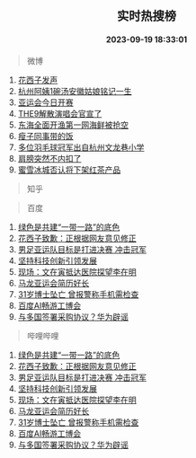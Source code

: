 <div align="center"><h2>实时热搜榜</h2><h4>2023-09-19 18:33:01</h4></div>

> 微博  

1. [花西子发声](https://s.weibo.com/weibo?q=%23%E8%8A%B1%E8%A5%BF%E5%AD%90%E5%8F%91%E5%A3%B0%23&t=31&band_rank=1&Refer=top)<br />
2. [杭州阿姨1碗汤安徽姑娘铭记一生](https://s.weibo.com/weibo?q=%23%E6%9D%AD%E5%B7%9E%E9%98%BF%E5%A7%A81%E7%A2%97%E6%B1%A4%E5%AE%89%E5%BE%BD%E5%A7%91%E5%A8%98%E9%93%AD%E8%AE%B0%E4%B8%80%E7%94%9F%23&t=31&band_rank=2&Refer=top)<br />
3. [亚运会今日开赛](https://s.weibo.com/weibo?q=%23%E4%BA%9A%E8%BF%90%E4%BC%9A%E4%BB%8A%E6%97%A5%E5%BC%80%E8%B5%9B%23&t=31&band_rank=3&Refer=top)<br />
4. [THE9解散演唱会官宣了](https://s.weibo.com/weibo?q=%23THE9%E8%A7%A3%E6%95%A3%E6%BC%94%E5%94%B1%E4%BC%9A%E5%AE%98%E5%AE%A3%E4%BA%86%23&t=31&band_rank=4&Refer=top)<br />
5. [东海全面开渔第一网海鲜被抢空](https://s.weibo.com/weibo?q=%23%E4%B8%9C%E6%B5%B7%E5%85%A8%E9%9D%A2%E5%BC%80%E6%B8%94%E7%AC%AC%E4%B8%80%E7%BD%91%E6%B5%B7%E9%B2%9C%E8%A2%AB%E6%8A%A2%E7%A9%BA%23&t=31&band_rank=5&Refer=top)<br />
6. [瘦子同事带的饭](https://s.weibo.com/weibo?q=%E7%98%A6%E5%AD%90%E5%90%8C%E4%BA%8B%E5%B8%A6%E7%9A%84%E9%A5%AD&t=31&band_rank=6&Refer=top)<br />
7. [多位羽毛球冠军出自杭州文龙巷小学](https://s.weibo.com/weibo?q=%23%E5%A4%9A%E4%BD%8D%E7%BE%BD%E6%AF%9B%E7%90%83%E5%86%A0%E5%86%9B%E5%87%BA%E8%87%AA%E6%9D%AD%E5%B7%9E%E6%96%87%E9%BE%99%E5%B7%B7%E5%B0%8F%E5%AD%A6%23&t=31&band_rank=7&Refer=top)<br />
8. [肩膀突然不内扣了](https://s.weibo.com/weibo?q=%E8%82%A9%E8%86%80%E7%AA%81%E7%84%B6%E4%B8%8D%E5%86%85%E6%89%A3%E4%BA%86&t=31&band_rank=8&Refer=top)<br />
9. [蜜雪冰城否认将下架红茶产品](https://s.weibo.com/weibo?q=%23%E8%9C%9C%E9%9B%AA%E5%86%B0%E5%9F%8E%E5%90%A6%E8%AE%A4%E5%B0%86%E4%B8%8B%E6%9E%B6%E7%BA%A2%E8%8C%B6%E4%BA%A7%E5%93%81%23&t=31&band_rank=9&Refer=top)<br />

> 知乎  


> 百度  

1. [绿色是共建“一带一路”的底色](https://www.baidu.com/s?wd=%E7%BB%BF%E8%89%B2%E6%98%AF%E5%85%B1%E5%BB%BA%E2%80%9C%E4%B8%80%E5%B8%A6%E4%B8%80%E8%B7%AF%E2%80%9D%E7%9A%84%E5%BA%95%E8%89%B2&sa=fyb_news&rsv_dl=fyb_news)<br />
2. [花西子致歉：正根据网友意见修正](https://www.baidu.com/s?wd=%E8%8A%B1%E8%A5%BF%E5%AD%90%E8%87%B4%E6%AD%89%EF%BC%9A%E6%AD%A3%E6%A0%B9%E6%8D%AE%E7%BD%91%E5%8F%8B%E6%84%8F%E8%A7%81%E4%BF%AE%E6%AD%A3&sa=fyb_news&rsv_dl=fyb_news)<br />
3. [男足亚运队目标是打进决赛 冲击冠军](https://www.baidu.com/s?wd=%E7%94%B7%E8%B6%B3%E4%BA%9A%E8%BF%90%E9%98%9F%E7%9B%AE%E6%A0%87%E6%98%AF%E6%89%93%E8%BF%9B%E5%86%B3%E8%B5%9B+%E5%86%B2%E5%87%BB%E5%86%A0%E5%86%9B&sa=fyb_news&rsv_dl=fyb_news)<br />
4. [坚持科技创新引领发展](https://www.baidu.com/s?wd=%E5%9D%9A%E6%8C%81%E7%A7%91%E6%8A%80%E5%88%9B%E6%96%B0%E5%BC%95%E9%A2%86%E5%8F%91%E5%B1%95&sa=fyb_news&rsv_dl=fyb_news)<br />
5. [现场：文在寅抵达医院探望李在明](https://www.baidu.com/s?wd=%E7%8E%B0%E5%9C%BA%EF%BC%9A%E6%96%87%E5%9C%A8%E5%AF%85%E6%8A%B5%E8%BE%BE%E5%8C%BB%E9%99%A2%E6%8E%A2%E6%9C%9B%E6%9D%8E%E5%9C%A8%E6%98%8E&sa=fyb_news&rsv_dl=fyb_news)<br />
6. [马龙亚运会简历好长](https://www.baidu.com/s?wd=%E9%A9%AC%E9%BE%99%E4%BA%9A%E8%BF%90%E4%BC%9A%E7%AE%80%E5%8E%86%E5%A5%BD%E9%95%BF&sa=fyb_news&rsv_dl=fyb_news)<br />
7. [31岁博士坠亡 曾报警称手机需检查](https://www.baidu.com/s?wd=31%E5%B2%81%E5%8D%9A%E5%A3%AB%E5%9D%A0%E4%BA%A1+%E6%9B%BE%E6%8A%A5%E8%AD%A6%E7%A7%B0%E6%89%8B%E6%9C%BA%E9%9C%80%E6%A3%80%E6%9F%A5&sa=fyb_news&rsv_dl=fyb_news)<br />
8. [百度AI畅游工博会](https://www.baidu.com/s?wd=%E7%99%BE%E5%BA%A6AI%E7%95%85%E6%B8%B8%E5%B7%A5%E5%8D%9A%E4%BC%9A&sa=fyb_news&rsv_dl=fyb_news)<br />
9. [与多国签署采购协议？华为辟谣](https://www.baidu.com/s?wd=%E4%B8%8E%E5%A4%9A%E5%9B%BD%E7%AD%BE%E7%BD%B2%E9%87%87%E8%B4%AD%E5%8D%8F%E8%AE%AE%EF%BC%9F%E5%8D%8E%E4%B8%BA%E8%BE%9F%E8%B0%A3&sa=fyb_news&rsv_dl=fyb_news)<br />

> 哔哩哔哩  

1. [绿色是共建“一带一路”的底色](https://www.baidu.com/s?wd=%E7%BB%BF%E8%89%B2%E6%98%AF%E5%85%B1%E5%BB%BA%E2%80%9C%E4%B8%80%E5%B8%A6%E4%B8%80%E8%B7%AF%E2%80%9D%E7%9A%84%E5%BA%95%E8%89%B2&sa=fyb_news&rsv_dl=fyb_news)<br />
2. [花西子致歉：正根据网友意见修正](https://www.baidu.com/s?wd=%E8%8A%B1%E8%A5%BF%E5%AD%90%E8%87%B4%E6%AD%89%EF%BC%9A%E6%AD%A3%E6%A0%B9%E6%8D%AE%E7%BD%91%E5%8F%8B%E6%84%8F%E8%A7%81%E4%BF%AE%E6%AD%A3&sa=fyb_news&rsv_dl=fyb_news)<br />
3. [男足亚运队目标是打进决赛 冲击冠军](https://www.baidu.com/s?wd=%E7%94%B7%E8%B6%B3%E4%BA%9A%E8%BF%90%E9%98%9F%E7%9B%AE%E6%A0%87%E6%98%AF%E6%89%93%E8%BF%9B%E5%86%B3%E8%B5%9B+%E5%86%B2%E5%87%BB%E5%86%A0%E5%86%9B&sa=fyb_news&rsv_dl=fyb_news)<br />
4. [坚持科技创新引领发展](https://www.baidu.com/s?wd=%E5%9D%9A%E6%8C%81%E7%A7%91%E6%8A%80%E5%88%9B%E6%96%B0%E5%BC%95%E9%A2%86%E5%8F%91%E5%B1%95&sa=fyb_news&rsv_dl=fyb_news)<br />
5. [现场：文在寅抵达医院探望李在明](https://www.baidu.com/s?wd=%E7%8E%B0%E5%9C%BA%EF%BC%9A%E6%96%87%E5%9C%A8%E5%AF%85%E6%8A%B5%E8%BE%BE%E5%8C%BB%E9%99%A2%E6%8E%A2%E6%9C%9B%E6%9D%8E%E5%9C%A8%E6%98%8E&sa=fyb_news&rsv_dl=fyb_news)<br />
6. [马龙亚运会简历好长](https://www.baidu.com/s?wd=%E9%A9%AC%E9%BE%99%E4%BA%9A%E8%BF%90%E4%BC%9A%E7%AE%80%E5%8E%86%E5%A5%BD%E9%95%BF&sa=fyb_news&rsv_dl=fyb_news)<br />
7. [31岁博士坠亡 曾报警称手机需检查](https://www.baidu.com/s?wd=31%E5%B2%81%E5%8D%9A%E5%A3%AB%E5%9D%A0%E4%BA%A1+%E6%9B%BE%E6%8A%A5%E8%AD%A6%E7%A7%B0%E6%89%8B%E6%9C%BA%E9%9C%80%E6%A3%80%E6%9F%A5&sa=fyb_news&rsv_dl=fyb_news)<br />
8. [百度AI畅游工博会](https://www.baidu.com/s?wd=%E7%99%BE%E5%BA%A6AI%E7%95%85%E6%B8%B8%E5%B7%A5%E5%8D%9A%E4%BC%9A&sa=fyb_news&rsv_dl=fyb_news)<br />
9. [与多国签署采购协议？华为辟谣](https://www.baidu.com/s?wd=%E4%B8%8E%E5%A4%9A%E5%9B%BD%E7%AD%BE%E7%BD%B2%E9%87%87%E8%B4%AD%E5%8D%8F%E8%AE%AE%EF%BC%9F%E5%8D%8E%E4%B8%BA%E8%BE%9F%E8%B0%A3&sa=fyb_news&rsv_dl=fyb_news)<br />
